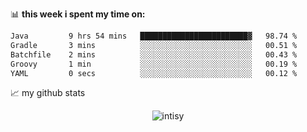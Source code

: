 📊 **this week i spent my time on:**
<!--START_SECTION:waka-->

```txt
Java         9 hrs 54 mins   ████████████████████████▓   98.74 %
Gradle       3 mins          ░░░░░░░░░░░░░░░░░░░░░░░░░   00.51 %
Batchfile    2 mins          ░░░░░░░░░░░░░░░░░░░░░░░░░   00.43 %
Groovy       1 min           ░░░░░░░░░░░░░░░░░░░░░░░░░   00.19 %
YAML         0 secs          ░░░░░░░░░░░░░░░░░░░░░░░░░   00.12 %
```

<!--END_SECTION:waka-->


📈 my github stats

<p align="center"> <img src="https://github-readme-stats.vercel.app/api?username=intisy&show_icons=true&theme=gotham" alt="intisy" />




